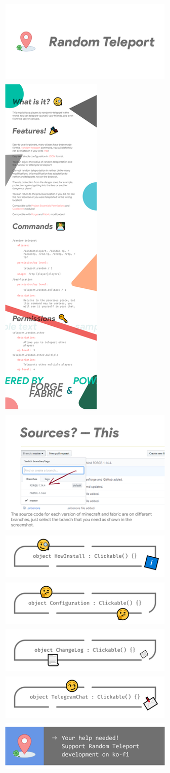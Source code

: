 ![image](https://github.com/MairwunNx/RandomTeleport/raw/master/assets/SocialBanner.png)

![image](https://github.com/MairwunNx/RandomTeleport/raw/master/assets/Description.png)

![image](https://github.com/MairwunNx/RandomTeleport/raw/master/assets/Sources.png)

[![image](https://github.com/MairwunNx/RandomTeleport/raw/master/assets/HowInstall.png)](https://github.com/MairwunNx/RandomTeleport/blob/master/docs/how-install.md)

[![image](https://github.com/MairwunNx/RandomTeleport/raw/master/assets/Configuration.png)](https://github.com/MairwunNx/RandomTeleport/blob/master/docs/configuration.md)

[![image](https://github.com/MairwunNx/RandomTeleport/raw/master/assets/Changelog.png)](https://github.com/MairwunNx/RandomTeleport/blob/master/changelog.md)

[![image](https://github.com/MairwunNx/RandomTeleport/raw/master/assets/Telegram.png)](https://t.me/minecraftforge)

[![image](https://github.com/MairwunNx/RandomTeleport/raw/master/assets/Support.png)](https://paypal.me/mairwunnx)
